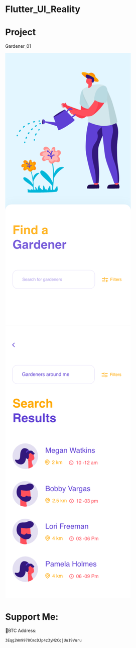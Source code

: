 # Flutter_UI_Reality



# Project
   
  Gardener_01 
  
  <img src="gardener_01/design/homepage.png" width="400">  <img src="gardener_01/design/search.png" width="400">   





# Support Me:

 🧧BTC Address:
 
    3Eqg2Wm9978CmcDJp4z3yM2CqjUu19Vuru

    

